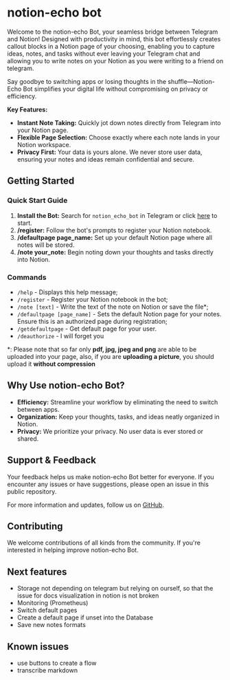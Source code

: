 # notion-echo bot

Welcome to the notion-echo Bot, your seamless bridge between Telegram and Notion! Designed with productivity in mind, this bot effortlessly creates callout blocks in a Notion page of your choosing, enabling you to capture ideas, notes, and tasks without ever leaving your Telegram chat and allowing you to write notes on your Notion as you were writing to a friend on telegram. 

Say goodbye to switching apps or losing thoughts in the shuffle—Notion-Echo Bot simplifies your digital life without compromising on privacy or efficiency.

**Key Features:**
- **Instant Note Taking:** Quickly jot down notes directly from Telegram into your Notion page.
- **Flexible Page Selection:** Choose exactly where each note lands in your Notion workspace.
- **Privacy First:** Your data is yours alone. We never store user data, ensuring your notes and ideas remain confidential and secure.

## Getting Started

### Quick Start Guide

1. **Install the Bot:** Search for `notion_echo_bot` in Telegram or click [here](https://t.me/notion_echo_bot) to start.
2. **/register:** Follow the bot's prompts to register your Notion notebook.
3. **/defaultpage page_name:** Set up your default Notion page where all notes will be stored.
4. **/note your_note:** Begin noting down your thoughts and tasks directly into Notion.

### Commands

- `/help` - Displays this help message;
- `/register` - Register your Notion notebook in the bot;
- `/note [text]` - Write the text of the note on Notion or save the file*;
- `/defaultpage [page_name]` - Sets the default Notion page for your notes. Ensure this is an authorized page during registration;
- `/getdefaultpage` - Get default page for your user.
- `/deauthorize` - I will forget you

*: Please note that so far only **pdf, jpg, jpeg and png** are able to be uploaded into your page, also, if you are **uploading a picture**, you should upload it **without compression**

## Why Use notion-echo Bot?

- **Efficiency:** Streamline your workflow by eliminating the need to switch between apps.
- **Organization:** Keep your thoughts, tasks, and ideas neatly organized in Notion.
- **Privacy:** We prioritize your privacy. No user data is ever stored or shared.

## Support & Feedback

Your feedback helps us make notion-echo Bot better for everyone. If you encounter any issues or have suggestions, please open an issue in this public repository.

For more information and updates, follow us on [GitHub](https://github.com/fulviodenza/notion-echo).

## Contributing

We welcome contributions of all kinds from the community. If you're interested in helping improve notion-echo Bot.

## Next features
- Storage not depending on telegram but relying on ourself, so that the issue for docs visualization in notion is not broken
- Monitoring (Prometheus)
- Switch default pages
- Create a default page if unset into the Database
- Save new notes formats
  
## Known issues
- use buttons to create a flow
- transcribe markdown
